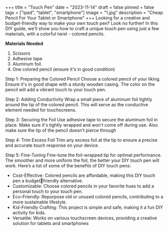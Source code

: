 +++
title = "Touch Pen"
date = "2023-11-14"
draft = false
pinned = false
tags = ["ipad", "tablet", "smartphone"]
image = "1.jpg"
description = "Cheap Pencil For Your Tablet or Smartphone"
+++
Looking for a creative and budget-friendly way to make your own touch pen? Look no further! In this DIY guide, we'll show you how to craft a unique touch pen using just a few materials, with a colorful twist - colored pencils.

**Materials Needed** 

1. Scissors 
2. Adhesive tape 
3. Aluminum foil. 
4. One colored pencil (ensure it's in good condition)

Step 1: Preparing the Colored Pencil Choose a colored pencil of your liking. Ensure it's in good shape with a sturdy wooden casing. The color on the pencil will add a vibrant touch to your touch pen. 

Step 2: Adding Conductivity Wrap a small piece of aluminum foil tightly around the tip of the colored pencil. This will serve as the conductive element needed for touchscreens. 

Step 3: Securing the Foil Use adhesive tape to secure the aluminum foil in place. Make sure it's tightly wrapped and won't come off during use. Also make sure the tip of the pencil doesn’t pierce through

Step 4: Trim Excess Foil Trim any excess foil at the tip to ensure a precise and accurate touch response on your device. 

Step 5: Fine-Tuning Fine-tune the foil-wrapped tip for optimal performance. The smoother and more uniform the foil, the better your DIY touch pen will work. Here’s a list of some of the benefits of DIY touch pens: 

* Cost-Effective: Colored pencils are affordable, making this DIY touch pen a budgetfriendly alternative. 
* Customizable: Choose colored pencils in your favorite hues to add a personal touch to your touch pen. 
* Eco-Friendly: Repurpose old or unused colored pencils, contributing to a more sustainable lifestyle. 
* Kid-Friendly Crafting: This project is simple and safe, making it a fun DIY activity for kids. 
* Versatile: Works on various touchscreen devices, providing a creative solution for tablets and smartphones